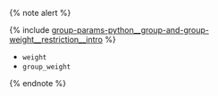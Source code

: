 
{% note alert %}

{% include [group-params-python__group-and-group-weight__restriction__intro](python__group-and-group-weight__restriction__intro.md) %}


- `weight`
- `group_weight`

{% endnote %}

